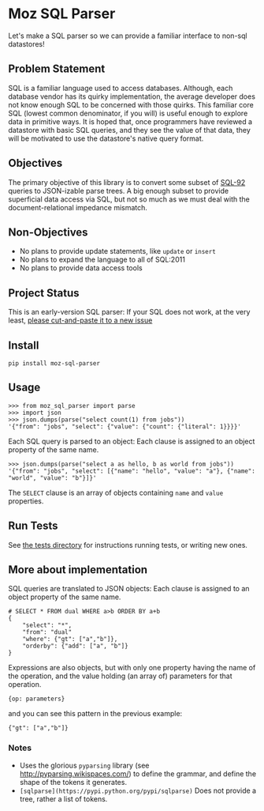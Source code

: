 # Moz SQL Parser

Let's make a SQL parser so we can provide a familiar interface to non-sql datastores!

## Problem Statement

SQL is a familiar language used to access databases. Although, each database vendor has its quirky implementation, the average developer does not know enough SQL to be concerned with those quirks. This familiar core SQL (lowest common denominator, if you will) is useful enough to explore data in primitive ways. It is hoped that, once programmers have reviewed a datastore with basic SQL queries, and they see the value of that data, they will be motivated to use the datastore's native query format.

## Objectives

The primary objective of this library is to convert some subset of [SQL-92](https://en.wikipedia.org/wiki/SQL-92) queries to JSON-izable parse trees. A big enough subset to provide superficial data access via SQL, but not so much as we must deal with the document-relational impedance mismatch.

## Non-Objectives 

* No plans to provide update statements, like `update` or `insert`
* No plans to expand the language to all of SQL:2011
* No plans to provide data access tools 


## Project Status

This is an early-version SQL parser: If your SQL does not work, at the very least, [please cut-and-paste it to a new issue](https://github.com/mozilla/moz-sql-parser/issues/new)


## Install

	pip install moz-sql-parser

## Usage

	>>> from moz_sql_parser import parse
	>>> import json
	>>> json.dumps(parse("select count(1) from jobs"))
	'{"from": "jobs", "select": {"value": {"count": {"literal": 1}}}}'
	
Each SQL query is parsed to an object: Each clause is assigned to an object property of the same name. 

	>>> json.dumps(parse("select a as hello, b as world from jobs"))
	'{"from": "jobs", "select": [{"name": "hello", "value": "a"}, {"name": "world", "value": "b"}]}'

The `SELECT` clause is an array of objects containing `name` and `value` properties. 

## Run Tests

See [the tests directory](https://github.com/mozilla/moz-sql-parser/tree/dev/tests) for instructions running tests, or writing new ones.

## More about implementation

SQL queries are translated to JSON objects: Each clause is assigned to an object property of the same name.

	
	# SELECT * FROM dual WHERE a>b ORDER BY a+b
	{
		"select": "*",
		"from": "dual"
		"where": {"gt": ["a","b"]},
		"orderby": {"add": ["a", "b"]}
	}
		
Expressions are also objects, but with only one property having the name of the operation, and the value holding (an array of) parameters for that operation. 

	{op: parameters}

and you can see this pattern in the previous example:

	{"gt": ["a","b"]}


### Notes

* Uses the glorious `pyparsing` library (see http://pyparsing.wikispaces.com/) to define the grammar, and define the shape of the tokens it generates. 
* `[sqlparse](https://pypi.python.org/pypi/sqlparse)` Does not provide a tree, rather a list of tokens. 
